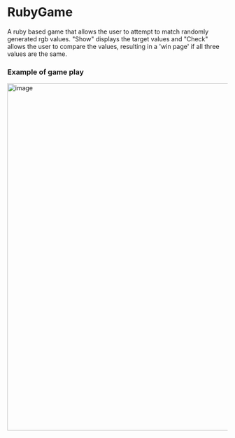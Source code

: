 # RubyGame

A ruby based game that allows the user to attempt to match randomly generated rgb values. "Show" displays the target values and "Check" allows the user to compare the values, resulting in a 'win page' if all three values are the same.


### Example of game play
<img width="794" alt="image" src="https://user-images.githubusercontent.com/77508185/164952386-e60ecc63-5b6a-4b8d-893c-6ad765faf39b.png">

